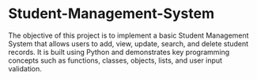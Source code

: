 # Student-Management-System
The objective of this project is to implement a basic Student Management System that allows users to add, view, update, search, and delete student records. It is built using Python and demonstrates key programming concepts such as functions, classes, objects, lists, and user input validation.
